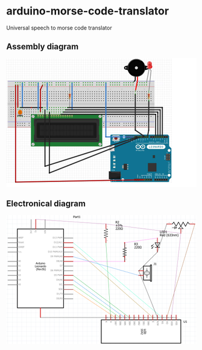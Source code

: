# arduino-morse-code-translator
Universal speech to morse code translator

## Assembly diagram
![Assembly diagram](https://github.com/r4v1e19/arduino-morse-code-translator/blob/master/public/img/schema1.png)

## Electronical diagram
![Electronical diagram](https://github.com/r4v1e19/arduino-morse-code-translator/blob/master/public/img/schema2.png)
